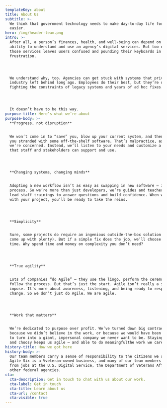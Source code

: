 ```yaml
---
templateKey: about
title: About Us
subtitle: >-
  We think that government technology needs to make day-to-day life for citizens
  easier. 
hero: /img/header-team.png
intro: >-
  After all, a person’s finances, health, and well-being can depend on their
  ability to understand and use an agency’s digital services. But too often,
  those services leaves users confused and pounding their keyboards in
  frustration. 




  We understand why, too. Agencies can get stuck with systems that private
  industry left behind long ago. Employees do their best, but they’re often
  fighting the constraints of legacy systems and years of ad hoc fixes. 




  It doesn’t have to be this way.
purpose-title: Here’s what we’re about
purpose-body: >-
  **Progress, not disruption**


  We won’t come in to “save” you, blow up your current system, and then leave
  you stranded with some off-the-shelf software. That’s malpractice, as far as
  we’re concerned. Instead, we’ll listen to your needs and customize a solution
  that staff and stakeholders can support and use. 




  **Changing systems, changing minds**


  Adopting a new workflow isn’t as easy as swapping in new software — it’s a
  process. So we’re more than just developers, we’re guides and teachers. We
  lead staff trainings to answer questions and build confidence. When we’re done
  with your project, you’ll be ready to take the reins.




  **Simplicity**


  Sure, some projects do require an ingenious outside-the-box solution (we’ve
  come up with plenty). But if a simple fix does the job, we’ll choose it every
  time. Why spend time and money on complexity you don’t need?




  **True agility**


  Lots of companies “do Agile” — they use the lingo, perform the ceremonies,
  follow the process. But that’s just the start. Agile isn’t really a system you
  impose. It’s more about awareness, listening, and being ready to respond to
  change. So we don’t just do Agile. We are agile. 




  **Work that matters**


  We’re dedicated to purpose over profit. We’ve turned down big contracts
  because we didn’t believe in the work, or because we would have been forced us
  to turn into a giant, impersonal company we never want to be. Staying small
  and choosy keeps us agile — and able to do meaningfulthe work we care about.
history-title: How we got here
history-body: >-
  Our team members carry a sense of responsibility to the citizens we serve.
  Agile Six is a Vveteran-owned business, and many of our team members have come
  from jobs at the U.S. Digital Service, the Department of Veterans Affairs, and
  other federal agencies.
cta:
  cta-description: Get in touch to chat with us about our work.
  cta-label: Get in touch
  cta-title: Learn about us
  cta-url: /contact
  cta-visible: true
---
```


